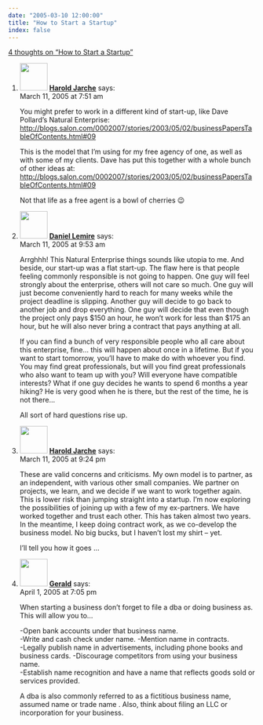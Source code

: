 ```yaml
---
date: "2005-03-10 12:00:00"
title: "How to Start a Startup"
index: false
---
```


[4 thoughts on &ldquo;How to Start a Startup&rdquo;](/lemire/blog/2005/03-10-how-to-start-a-startup)

<ol class="comment-list">
<li id="comment-1754" class="comment even thread-even depth-1">
<div class="comment-author vcard">
<img alt src="https://secure.gravatar.com/avatar/730267beb135f5c28860b280e631cb66?s=56&#038;d=mm&#038;r=g" srcset="https://secure.gravatar.com/avatar/730267beb135f5c28860b280e631cb66?s=112&#038;d=mm&#038;r=g 2x" class="avatar avatar-56 photo" height="56" width="56" decoding="async" /> <b class="fn"><a href="http://jarche.com/" class="url" rel="ugc external nofollow">Harold Jarche</a></b> <span class="says">says:</span> </div>
<div class="comment-metadata"><time datetime="2005-03-11T07:51:09+00:00">March 11, 2005 at 7:51 am</time></a> </div>
<div class="comment-content">
<p>You might prefer to work in a different kind of start-up, like Dave Pollard&rsquo;s Natural Enterprise:<br/>
<a href="http://blogs.salon.com/0002007/stories/2003/05/02/businessPapersTableOfContents.html#09" rel="nofollow ugc">http://blogs.salon.com/0002007/stories/2003/05/02/businessPapersTableOfContents.html#09</a></p>
<p>This is the model that I&rsquo;m using for my free agency of one, as well as with some of my clients. Dave has put this together with a whole bunch of other ideas at:<br/>
<a href="http://blogs.salon.com/0002007/stories/2003/05/02/businessPapersTableOfContents.html#09" rel="nofollow ugc">http://blogs.salon.com/0002007/stories/2003/05/02/businessPapersTableOfContents.html#09</a></p>
<p>Not that life as a free agent is a bowl of cherries 😉</p>
</div>
</li>
<li id="comment-1755" class="comment odd alt thread-odd thread-alt depth-1">
<div class="comment-author vcard">
<img alt src="https://secure.gravatar.com/avatar/?s=56&#038;d=mm&#038;r=g" srcset="https://secure.gravatar.com/avatar/?s=112&#038;d=mm&#038;r=g 2x" class="avatar avatar-56 photo avatar-default" height="56" width="56" decoding="async" /> <b class="fn"><a href="https://lemire.me/blog/" class="url" rel="ugc">Daniel Lemire</a></b> <span class="says">says:</span> </div>
<div class="comment-metadata"><time datetime="2005-03-11T09:53:38+00:00">March 11, 2005 at 9:53 am</time></a> </div>
<div class="comment-content">
<p>Arrghhh! This Natural Enterprise things sounds like utopia to me. And beside, our start-up was a flat start-up. The flaw here is that people feeling commonly responsible is not going to happen. One guy will feel strongly about the enterprise, others will not care so much. One guy will just become conveniently hard to reach for many weeks while the project deadline is slipping. Another guy will decide to go back to another job and drop everything. One guy will decide that even though the project only pays $150 an hour, he won&rsquo;t work for less than $175 an hour, but he will also never bring a contract that pays anything at all.</p>
<p>If you can find a bunch of very responsible people who all care about this enterprise, fine&#8230; this will happen about once in a lifetime. But if you want to start tomorrow, you&rsquo;ll have to make do with whoever you find. You may find great professionals, but will you find great professionals who also want to team up with you? Will everyone have compatible interests? What if one guy decides he wants to spend 6 months a year hiking? He is very good when he is there, but the rest of the time, he is not there&#8230; </p>
<p>All sort of hard questions rise up.</p>
</div>
</li>
<li id="comment-1815" class="comment even thread-even depth-1">
<div class="comment-author vcard">
<img alt src="https://secure.gravatar.com/avatar/730267beb135f5c28860b280e631cb66?s=56&#038;d=mm&#038;r=g" srcset="https://secure.gravatar.com/avatar/730267beb135f5c28860b280e631cb66?s=112&#038;d=mm&#038;r=g 2x" class="avatar avatar-56 photo" height="56" width="56" loading="lazy" decoding="async" /> <b class="fn"><a href="http://jarche.com/" class="url" rel="ugc external nofollow">Harold Jarche</a></b> <span class="says">says:</span> </div>
<div class="comment-metadata"><time datetime="2005-03-11T21:24:12+00:00">March 11, 2005 at 9:24 pm</time></a> </div>
<div class="comment-content">
<p>These are valid concerns and criticisms. My own model is to partner, as an independent, with various other small companies. We partner on projects, we learn, and we decide if we want to work together again. This is lower risk than jumping straight into a startup. I&rsquo;m now exploring the possibilities of joining up with a few of my ex-partners. We have worked together and trust each other. This has taken almost two years. In the meantime, I keep doing contract work, as we co-develop the business model. No big bucks, but I haven&rsquo;t lost my shirt &#8211; yet. </p>
<p>I&rsquo;ll tell you how it goes &#8230;</p>
</div>
</li>
<li id="comment-2165" class="comment odd alt thread-odd thread-alt depth-1">
<div class="comment-author vcard">
<img alt src="https://secure.gravatar.com/avatar/7744af962617b13c8cd353282591ec39?s=56&#038;d=mm&#038;r=g" srcset="https://secure.gravatar.com/avatar/7744af962617b13c8cd353282591ec39?s=112&#038;d=mm&#038;r=g 2x" class="avatar avatar-56 photo" height="56" width="56" loading="lazy" decoding="async" /> <b class="fn"><a href="http://www.dbaform.com" class="url" rel="ugc external nofollow">Gerald</a></b> <span class="says">says:</span> </div>
<div class="comment-metadata"><time datetime="2005-04-01T19:05:41+00:00">April 1, 2005 at 7:05 pm</time></a> </div>
<div class="comment-content">
<p>When starting a business don&rsquo;t forget to file a dba or doing business as. This will allow you to&#8230; </p>
<p>-Open bank accounts under that business name.<br/>
-Write and cash check under name. -Mention name in contracts.<br/>
-Legally publish name in advertisements, including phone books and business cards. -Discourage competitors from using your business name.<br/>
-Establish name recognition and have a name that reflects goods sold or services provided. </p>
<p>A dba is also commonly referred to as a fictitious business name, assumed name or trade name . Also, think about filing an LLC or incorporation for your business.</p>
</div>
</li>
</ol>
